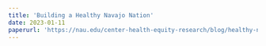 ```yaml
---
title: 'Building a Healthy Navajo Nation'
date: 2023-01-11
paperurl: 'https://nau.edu/center-health-equity-research/blog/healthy-navajo-nation/'
---
```


